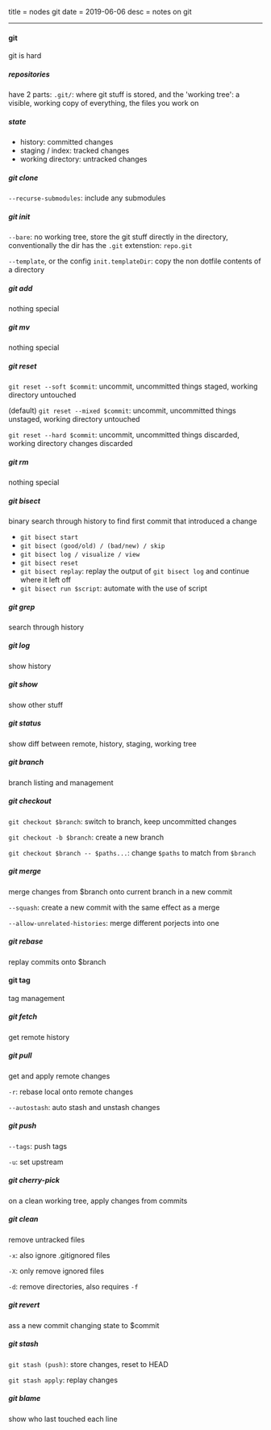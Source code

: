 title = nodes git
date = 2019-06-06
desc = notes on git

---

#### git

git is hard

##### repositories

have 2 parts: `.git/`: where git stuff is stored,
and the 'working tree': a visible, working copy of everything, the files you work on

##### state

- history: committed changes
- staging / index: tracked changes
- working directory: untracked changes

##### git clone

`--recurse-submodules`: include any submodules

##### git init

`--bare`: no working tree,
store the git stuff directly in the directory,
conventionally the dir has the `.git` extenstion: `repo.git`

`--template`, or the config `init.templateDir`:
copy the non dotfile contents of a directory

##### git add

nothing special

##### git mv

nothing special

##### git reset

`git reset --soft $commit`:
uncommit, uncommitted things staged, working directory untouched

(default) `git reset --mixed $commit`:
uncommit, uncommitted things unstaged, working directory untouched

`git reset --hard $commit`:
uncommit, uncommitted things discarded, working directory changes discarded

##### git rm

nothing special

##### git bisect

binary search through history to find first commit that introduced a change

- `git bisect start`
- `git bisect (good/old) / (bad/new) / skip`
- `git bisect log / visualize / view`
- `git bisect reset`
- `git bisect replay`: replay the output of `git bisect log` and continue where it left off
- `git bisect run $script`: automate with the use of script

##### git grep

search through history

##### git log

show history

##### git show

show other stuff

##### git status

show diff between remote, history, staging, working tree

##### git branch

branch listing and management

##### git checkout

`git checkout $branch`: switch to branch, keep uncommitted changes

`git checkout -b $branch`: create a new branch

`git checkout $branch -- $paths...`: change `$paths` to match from `$branch`

##### git merge

merge changes from \$branch onto current branch in a new commit

`--squash`: create a new commit with the same effect as a merge

`--allow-unrelated-histories`: merge different porjects into one

##### git rebase

replay commits onto \$branch

#### git tag

tag management

##### git fetch

get remote history

##### git pull

get and apply remote changes

`-r`: rebase local onto remote changes

`--autostash`: auto stash and unstash changes

##### git push

`--tags`: push tags

`-u`: set upstream

##### git cherry-pick

on a clean working tree,
apply changes from commits

##### git clean

remove untracked files

`-x`: also ignore .gitignored files

`-X`: only remove ignored files

`-d`: remove directories, also requires `-f`

##### git revert

ass a new commit changing state to \$commit

##### git stash

`git stash (push)`: store changes, reset to HEAD

`git stash apply`: replay changes

##### git blame

show who last touched each line
